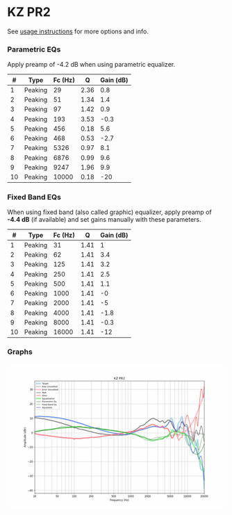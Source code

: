 # KZ PR2
See [usage instructions](https://github.com/jaakkopasanen/AutoEq#usage) for more options and info.

### Parametric EQs
Apply preamp of -4.2 dB when using parametric equalizer.

|   # | Type    |   Fc (Hz) |    Q |   Gain (dB) |
|-----|---------|-----------|------|-------------|
|   1 | Peaking |        29 | 2.36 |         0.8 |
|   2 | Peaking |        51 | 1.34 |         1.4 |
|   3 | Peaking |        97 | 1.42 |         0.9 |
|   4 | Peaking |       193 | 3.53 |        -0.3 |
|   5 | Peaking |       456 | 0.18 |         5.6 |
|   6 | Peaking |       468 | 0.53 |        -2.7 |
|   7 | Peaking |      5326 | 0.97 |         8.1 |
|   8 | Peaking |      6876 | 0.99 |         9.6 |
|   9 | Peaking |      9247 | 1.96 |         9.9 |
|  10 | Peaking |     10000 | 0.18 |       -20   |

### Fixed Band EQs
When using fixed band (also called graphic) equalizer, apply preamp of **-4.4 dB** (if available) and set gains manually with these parameters.

|   # | Type    |   Fc (Hz) |    Q |   Gain (dB) |
|-----|---------|-----------|------|-------------|
|   1 | Peaking |        31 | 1.41 |         1   |
|   2 | Peaking |        62 | 1.41 |         3.4 |
|   3 | Peaking |       125 | 1.41 |         3.2 |
|   4 | Peaking |       250 | 1.41 |         2.5 |
|   5 | Peaking |       500 | 1.41 |         1.1 |
|   6 | Peaking |      1000 | 1.41 |        -0   |
|   7 | Peaking |      2000 | 1.41 |        -5   |
|   8 | Peaking |      4000 | 1.41 |        -1.8 |
|   9 | Peaking |      8000 | 1.41 |        -0.3 |
|  10 | Peaking |     16000 | 1.41 |       -12   |

### Graphs
![](./KZ%20PR2.png)
